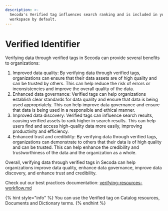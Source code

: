 ```yaml
---
description: >-
  Secoda's Verified tag influences search ranking and is included in your
  workspace by default.
---
```


# Verified Identifier

Verifying data through verified tags in Secoda can provide several benefits to organizations:

1. Improved data quality: By verifying data through verified tags, organizations can ensure that their data assets are of high quality and can be trusted by others. This can help reduce the risk of errors or inconsistencies and improve the overall quality of the data.
2. Enhanced data governance: Verified tags can help organizations establish clear standards for data quality and ensure that data is being used appropriately. This can help improve data governance and ensure that data is being used in a responsible and ethical manner.
3. Improved data discovery: Verified tags can influence search results, causing verified assets to rank higher in search results. This can help users find and access high-quality data more easily, improving productivity and efficiency.
4. Enhanced trust and credibility: By verifying data through verified tags, organizations can demonstrate to others that their data is of high quality and can be trusted. This can help enhance the credibility and trustworthiness of the data and the organization as a whole.

Overall, verifying data through verified tags in Secoda can help organizations improve data quality, enhance data governance, improve data discovery, and enhance trust and credibility.

Check out our best practices documentation: [verifying-resources-workflow.md](../../readme/best-practices/verifying-resources-workflow.md "mention")

{% hint style="info" %}
You can use the Verified tag on Catalog resources, Documents and Dictionary terms.
{% endhint %}

<figure><img src="https://secoda-public-media-assets.s3.amazonaws.com/84f933cc-fb18-4293-b58a-9bfabd26c3c3.png" alt=""><figcaption></figcaption></figure>
